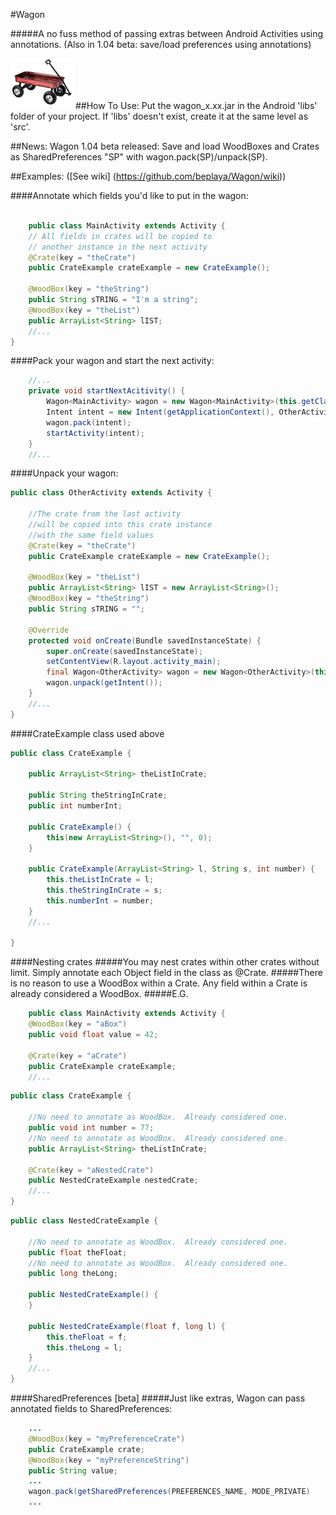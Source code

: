 #Wagon

#####A no fuss method of passing extras between Android Activities using annotations. (Also in 1.04 beta: save/load preferences using annotations)

![](https://raw.githubusercontent.com/beplaya/Wagon/master/wagon_100.png)
##How To Use:
Put the wagon_x.xx.jar in the Android 'libs' folder of your project.  If 'libs' doesn't exist, create it at the same level as 'src'.

##News:
Wagon 1.04 beta released: Save and load WoodBoxes and Crates as SharedPreferences "SP" with wagon.pack(SP)/unpack(SP).

##Examples: ([See wiki] (https://github.com/beplaya/Wagon/wiki))

####Annotate which fields you'd like to put in the wagon:
```Java

  	public class MainActivity extends Activity {
	// All fields in crates will be copied to
	// another instance in the next activity
	@Crate(key = "theCrate")
	public CrateExample crateExample = new CrateExample();
	
	@WoodBox(key = "theString")
	public String sTRING = "I'm a string";
	@WoodBox(key = "theList")
	public ArrayList<String> lIST;
	//...
}
```
####Pack your wagon and start the next activity:
```Java
	//...
	private void startNextAcitivity() {
		Wagon<MainActivity> wagon = new Wagon<MainActivity>(this.getClass(), this);//this==MainActivity
		Intent intent = new Intent(getApplicationContext(), OtherActivity.class);
		wagon.pack(intent);
		startActivity(intent);
	}
	//...
```
####Unpack your wagon:
```Java
public class OtherActivity extends Activity {

	//The crate from the last activity
	//will be copied into this crate instance
	//with the same field values
	@Crate(key = "theCrate")
	public CrateExample crateExample = new CrateExample();

	@WoodBox(key = "theList")
	public ArrayList<String> lIST = new ArrayList<String>();
	@WoodBox(key = "theString")
	public String sTRING = "";

	@Override
	protected void onCreate(Bundle savedInstanceState) {
		super.onCreate(savedInstanceState);
		setContentView(R.layout.activity_main);
		final Wagon<OtherActivity> wagon = new Wagon<OtherActivity>(this.getClass(), this);
		wagon.unpack(getIntent());
	}
	//...
}
```

####CrateExample class used above
```Java
public class CrateExample {

	public ArrayList<String> theListInCrate;

	public String theStringInCrate;
	public int numberInt;

	public CrateExample() {
		this(new ArrayList<String>(), "", 0);
	}

	public CrateExample(ArrayList<String> l, String s, int number) {
		this.theListInCrate = l;
		this.theStringInCrate = s;
		this.numberInt = number;
	}
	//...

}
```

####Nesting crates
#####You may nest crates within other crates without limit.  Simply annotate each Object field in the class as @Crate.
#####There is no reason to use a WoodBox within a Crate.  Any field within a Crate is already considered a WoodBox.
#####E.G.
```Java
	public class MainActivity extends Activity {
	@WoodBox(key = "aBox")
	public void float value = 42;

	@Crate(key = "aCrate")
	public CrateExample crateExample;
	//...
```
```java
public class CrateExample {

	//No need to annotate as WoodBox.  Already considered one.
	public void int number = 77;
	//No need to annotate as WoodBox.  Already considered one.
	public ArrayList<String> theListInCrate;

	@Crate(key = "aNestedCrate")
	public NestedCrateExample nestedCrate;
	//...
}
```
```Java
public class NestedCrateExample {

	//No need to annotate as WoodBox.  Already considered one.
	public float theFloat;
	//No need to annotate as WoodBox.  Already considered one.
	public long theLong;

	public NestedCrateExample() {
	}

	public NestedCrateExample(float f, long l) {
		this.theFloat = f;
		this.theLong = l;
	}
	//...
}
```

####SharedPreferences [beta]
#####Just like extras, Wagon can pass annotated fields to SharedPreferences:
```Java
	...
	@WoodBox(key = "myPreferenceCrate")
	public CrateExample crate;
	@WoodBox(key = "myPreferenceString")
	public String value;
	...
	wagon.pack(getSharedPreferences(PREFERENCES_NAME, MODE_PRIVATE)
	...
```
